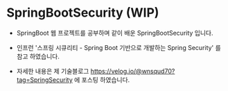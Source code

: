 # SpringBootSecurity  (WIP)
 
- SpringBoot 웹 프로젝트를 공부하며 같이 배운 SpringBootSecurity 입니다. 

- 인프런 '스프링 시큐리티 - Spring Boot 기반으로 개발하는 Spring Security' 를 참고 하였습니다.

- 자세한 내용은 제 기술블로그 https://velog.io/@wnsqud70?tag=SpringSecurity 에 포스팅 하였습니다.
